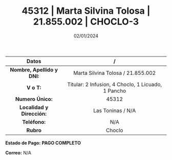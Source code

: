 ﻿---
title: 45312 | Marta Silvina Tolosa | 21.855.002 | CHOCLO-3
date: 02/01/2024
draft: false
tags: ['titular', 'toninas', 'choclo']
---

|          **Datos**          |  /  |
|:---------------------------:|:---:|
| **Nombre, Apellido y DNI:** | Marta Silvina Tolosa / 21.855.002 |
|          **V o T:**         | Titular: 2 Infusion, 4 Choclo, 1 Licuado, 1 Pancho |
|      **Numero Único:**      | 45312 |
|  **Localidad y Dirección:** | Las Toninas / N/A |
|        **Teléfono:**        | N/A |
|          **Rubro**          | Choclo |

**Estado de Pago:** **PAGO COMPLETO**

**Correo:** N/A
